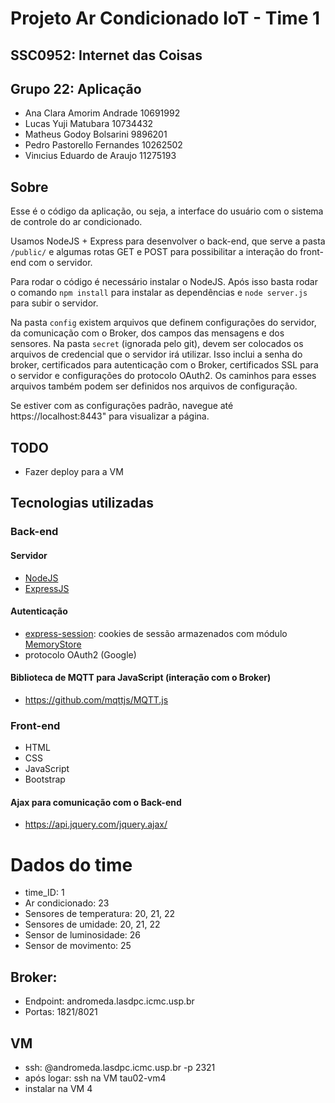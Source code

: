# Projeto Ar Condicionado IoT - Time 1
## SSC0952: Internet das Coisas

## Grupo 22: Aplicação

- Ana Clara Amorim Andrade 10691992
- Lucas Yuji Matubara 10734432
- Matheus Godoy Bolsarini 9896201
- Pedro Pastorello Fernandes 10262502
- Vinıcius Eduardo de Araujo 11275193

## Sobre

Esse é o código da aplicação, ou seja, a interface do usuário com o sistema de controle do ar condicionado.

Usamos NodeJS + Express para desenvolver o back-end, que serve a pasta `/public/` e algumas rotas GET e POST para possibilitar a interação do front-end com o servidor.

Para rodar o código é necessário instalar o NodeJS.
Após isso basta rodar o comando `npm install` para instalar as dependências e `node server.js` para subir o servidor.

Na pasta `config` existem arquivos que definem configurações do servidor, da comunicação com o Broker, dos campos das mensagens e dos sensores.
Na pasta `secret` (ignorada pelo git), devem ser colocados os arquivos de credencial que o servidor irá utilizar. Isso inclui a senha do broker, certificados para autenticação com o Broker, certificados SSL para o servidor e configurações do protocolo OAuth2. Os caminhos para esses arquivos também podem ser definidos nos arquivos de configuração.

Se estiver com as configurações padrão, navegue até https://localhost:8443" para visualizar a página.


## TODO
- Fazer deploy para a VM

## Tecnologias utilizadas

### Back-end

#### Servidor
- [NodeJS](https://nodejs.org/)
- [ExpressJS](https://expressjs.com/)

#### Autenticação
- [express-session](https://www.npmjs.com/package/express-session): cookies de sessão armazenados com módulo [MemoryStore](https://www.npmjs.com/package/memorystore)
- protocolo OAuth2 (Google)

#### Biblioteca de MQTT para JavaScript (interação com o Broker)
- https://github.com/mqttjs/MQTT.js

### Front-end
- HTML
- CSS
- JavaScript
- Bootstrap

#### Ajax para comunicação com o Back-end
- https://api.jquery.com/jquery.ajax/

# Dados do time
- time_ID: 1
- Ar condicionado: 23
- Sensores de temperatura: 20, 21, 22
- Sensores de umidade: 20, 21, 22
- Sensor de luminosidade: 26
- Sensor de movimento: 25

## Broker:
- Endpoint: andromeda.lasdpc.icmc.usp.br
- Portas: 1821/8021

## VM
- ssh: <login>@andromeda.lasdpc.icmc.usp.br -p 2321
- após logar: ssh na VM tau02-vm4
- instalar na VM 4
